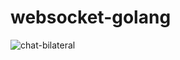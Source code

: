 # websocket-golang #

![chat-bilateral](https://github.com/flitzso/websocket-golang/assets/106411702/5cde0da5-1670-491b-9138-cd30f808aba1)
